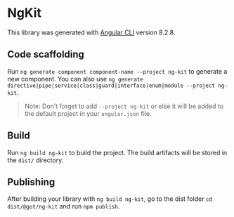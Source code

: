 # NgKit

This library was generated with [Angular CLI](https://github.com/angular/angular-cli) version 8.2.8.

## Code scaffolding

Run `ng generate component component-name --project ng-kit` to generate a new component. You can also use `ng generate directive|pipe|service|class|guard|interface|enum|module --project ng-kit`.

> Note: Don't forget to add `--project ng-kit` or else it will be added to the default project in your `angular.json` file.

## Build

Run `ng build ng-kit` to build the project. The build artifacts will be stored in the `dist/` directory.

## Publishing

After building your library with `ng build ng-kit`, go to the dist folder `cd dist/@got/ng-kit` and run `npm publish`.
